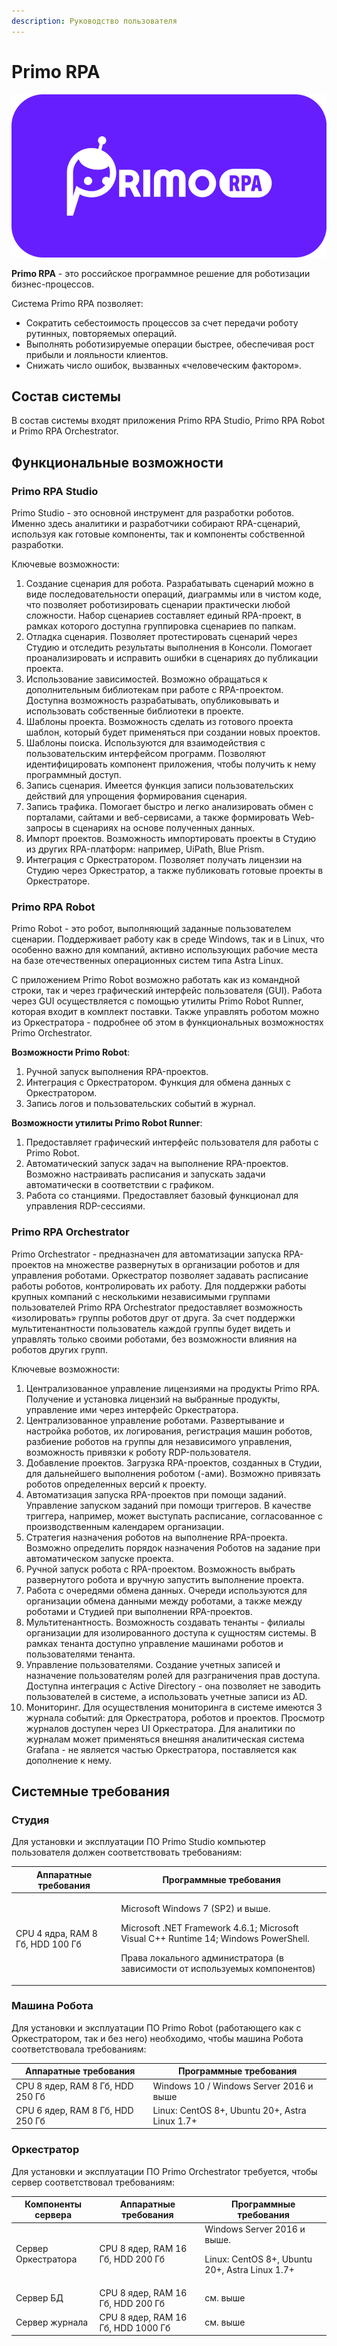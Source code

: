```yaml
---
description: Руководство пользователя
---
```


# Primo RPA

![](<.gitbook/assets/logo_primo.png>)

**Primo RPA** - это российское программное решение для роботизации бизнес-процессов.

Система Primo RPA позволяет:
* Сократить себестоимость процессов за счет передачи роботу рутинных, повторяемых операций.
* Выполнять роботизируемые операции быстрее, обеспечивая рост прибыли и лояльности клиентов. 
* Снижать число ошибок, вызванных «человеческим фактором».

## Состав системы
В состав системы входят приложения Primo RPA Studio, Primo RPA Robot и Primo RPA Orchestrator.

## Функциональные возможности
### Primo RPA Studio

Primo Studio - это основной инструмент для разработки роботов. Именно здесь аналитики и разработчики собирают RPA-сценарий, используя как готовые компоненты, так и компоненты собственной разработки. 

Ключевые возможности:
1. Создание сценария для робота. Разрабатывать сценарий можно в виде последовательности операций, диаграммы или в чистом коде, что позволяет роботизировать сценарии практически любой сложности. Набор сценариев составляет единый RPA-проект, в рамках которого доступна группировка сценариев по папкам. 
2. Отладка сценария. Позволяет протестировать сценарий через Студию и отследить результаты выполнения в Консоли. Помогает проанализировать и исправить ошибки в сценариях до публикации проекта.
4. Использование зависимостей. Возможно обращаться к дополнительным библиотекам при работе с RPA-проектом. Доступна возможность разрабатывать, опубликовывать и использовать собственные библиотеки в проекте.
5. Шаблоны проекта. Возможность сделать из готового проекта шаблон, который будет применяться при создании новых проектов. 
6. Шаблоны поиска. Используются для взаимодействия с пользовательским интерфейсом программ. Позволяют идентифицировать компонент приложения, чтобы получить к нему программный доступ.
7. Запись сценария. Имеется функция записи пользовательских действий для упрощения формирования сценария.
8. Запись трафика. Помогает быстро и легко анализировать обмен с порталами, сайтами и веб-сервисами, а также формировать Web-запросы в сценариях на основе полученных данных.
9. Импорт проектов. Возможность импортировать проекты в Студию из других RPA-платформ: например, UiPath, Blue Prism.
10. Интеграция с Оркестратором. Позволяет получать лицензии на Студию через Оркестратор, а также публиковать готовые проекты в Оркестраторе.

### Primo RPA Robot

Primo Robot - это робот, выполняющий заданные пользователем сценарии. Поддерживает работу как в среде Windows, так и в Linux, что особенно важно для компаний, активно использующих рабочие места на базе отечественных операционных систем типа Astra Linux.

С приложением Primo Robot возможно работать как из командной строки, так и через графический интерфейс пользователя (GUI). Работа через GUI осуществляется с помощью утилиты Primo Robot Runner, которая входит в комплект поставки. Также управлять роботом можно из Оркестратора - подробнее об этом в функциональных возможностях Primo Orchestrator.

**Возможности Primo Robot**:
1. Ручной запуск выполнения RPA-проектов. 
3. Интеграция с Оркестратором. Функция для обмена данных с Оркестратором.
4. Запись логов и пользовательских событий в журнал. 

**Возможности утилиты Primo Robot Runner**:
1. Предоставляет графический интерфейс пользователя для работы с Primo Robot.
2. Автоматический запуск задач на выполнение RPA-проектов. Возможно настраивать расписания и запускать задачи автоматически в соответствии с графиком.
4. Работа со станциями. Предоставляет базовый функционал для управления RDP-сессиями.

### Primo RPA Orchestrator 
Primo Orchestrator - предназначен для автоматизации запуска RPA-проектов на множестве развернутых в организации роботов и для управления роботами. Оркестратор позволяет задавать расписание работы роботов, контролировать их работу. Для поддержки работы крупных компаний с несколькими независимыми группами пользователей Primo RPA Orchestrator предоставляет возможность «изолировать» группы роботов друг от друга. За счет поддержки мультитенантности пользователь каждой группы будет видеть и управлять только своими роботами, без возможности влияния на роботов других групп.

Ключевые возможности:
1. Централизованное управление лицензиями на продукты Primo RPA. Получение и установка лицензий на выбранные продукты, управление ими через интерфейс Оркестратора.
2. Централизованное управление роботами. Развертывание и настройка роботов, их логирования, регистрация машин роботов, разбиение роботов на группы для независимого управления, возможность привязки к роботу RDP-пользователя.
3. Добавление проектов. Загрузка RPA-проектов, созданных в Студии, для дальнейшего выполнения роботом (-ами). Возможно привязать роботов определенных версий к проекту.
4. Автоматизация запуска RPA-проектов при помощи заданий. Управление запуском заданий при помощи триггеров. В качестве триггера, например, может выступать расписание, согласованное с производственным календарем организации.
5. Стратегия назначения роботов на выполнение RPA-проекта. Возможно определить порядок назначения Роботов на задание при автоматическом запуске проекта. 
6. Ручной запуск робота с RPA-проектом. Возможность выбрать развернутого робота и вручную запустить выполнение проекта.
7. Работа с очередями обмена данных. Очереди используются для организации обмена данными между роботами, а также между роботами и Студией при выполнении RPA-проектов. 
8. Мультитенантность. Возможность создавать тенанты - филиалы организации для изолированного доступа к сущностям системы. В рамках тенанта доступно управление машинами роботов и пользователями тенанта.
9. Управление пользователями. Создание учетных записей и назначение пользователям ролей для разграничения прав доступа. Доступна интеграция с Active Directory - она позволяет не заводить пользователей в системе, а использовать учетные записи из AD.
10. Мониторинг. Для осуществления мониторинга в системе имеются 3 журнала событий: для Оркестратора, роботов и проектов. Просмотр журналов доступен через UI Оркестратора. Для аналитики по журналам может применяться внешняя аналитическая система Grafana - не является частью Оркестратора, поставляется как дополнение к нему.


## Системные требования

### Студия

Для установки и эксплуатации ПО Primo Studio компьютер пользователя должен соответствовать требованиям:

| Аппаратные требования    |  Программные требования  |
| ------------ | ------------- |
| CPU 4 ядра, RAM 8 Гб, HDD 100 Гб | <p>Microsoft Windows 7 (SP2) и выше. </p> <p>Microsoft .NET Framework 4.6.1; Microsoft Visual C++ Runtime 14; Windows PowerShell.</p> <p>Права локального администратора (в зависимости от используемых компонентов)</p> |

### Машина Робота

Для установки и эксплуатации ПО Primo Robot (работающего как с Оркестратором, так и без него) необходимо, чтобы машина Робота соответствовала требованиям:

| Аппаратные требования     |  Программные требования | 
| ------------- | ------------- | 
| CPU 8 ядер, RAM 8 Гб, HDD 250 Гб  | Windows 10 / Windows Server 2016 и выше | 
| CPU 6 ядер, RAM 8 Гб, HDD 250 Гб  | Linux: CentOS 8+, Ubuntu 20+, Astra Linux 1.7+ | 

### Оркестратор

Для установки и эксплуатации ПО Primo Orchestrator требуется, чтобы сервер соответствовал требованиям:

| Компоненты сервера   | Аппаратные требования  | Программные требования  |
| ------------- | ------------- | ----- |
| Сервер Оркестратора | CPU 8 ядер, RAM 16 Гб, HDD 200 Гб | Windows Server 2016 и выше. <p>Linux: CentOS 8+, Ubuntu 20+, Astra Linux 1.7+ </p> |
| Сервер БД | CPU 8 ядер, RAM 16 Гб, HDD 200 Гб  | см. выше |
| Сервер журнала | CPU 8 ядер, RAM 16 Гб, HDD 1000 Гб | см. выше |
